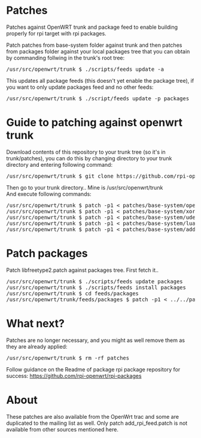 Patches
=======

Patches against OpenWRT trunk and package feed to enable building properly for rpi target with rpi packages.

Patch patches from base-system folder against trunk and then patches from packages folder against your local packages tree that you can obtain by commanding follwing in the trunk's root tree:<br/>
<pre>
/usr/src/openwrt/trunk $ ./scripts/feeds update -a
</pre>
This updates all package feeds (this doesn't yet enable the package tree), if you want to only update packages feed and no other feeds:<br/>
<pre>
/usr/src/openwrt/trunk $ ./script/feeds update -p packages
</pre>
 
Guide to patching against openwrt trunk
=======================================
Download contents of this repository to your trunk tree (so it's in trunk/patches), you can do this by changing directory to your trunk directory and entering following command:<br/>
<pre>
/usr/src/openwrt/trunk $ git clone https://github.com/rpi-openwrt/patches.git
</pre>

Then go to your trunk directory.. Mine is /usr/src/openwrt/trunk<br/>
And execute following commands:<br/>
<pre>
/usr/src/openwrt/trunk $ patch -p1 &lt; patches/base-system/openwrt-populatefs-fixed-v5.patch
/usr/src/openwrt/trunk $ patch -p1 &lt; patches/base-system/xorg-macros-upgrade.patch
/usr/src/openwrt/trunk $ patch -p1 &lt; patches/base-system/udev-add-hostbuild.patch
/usr/src/openwrt/trunk $ patch -p1 &lt; patches/base-system/lua-add-fpic.patch
/usr/src/openwrt/trunk $ patch -p1 &lt; patches/base-system/add_rpi_feed.patch
</pre>

Patch packages
==============
Patch libfreetype2.patch against packages tree. First fetch it..
<pre>
/usr/src/openwrt/trunk $ ./scripts/feeds update packages
/usr/src/openwrt/trunk $ ./scripts/feeds install packages
/usr/src/openwrt/trunk $ cd feeds/packages
/usr/src/openwrt/trunk/feeds/packages $ patch -p1 &lt; ../../patches/packages/libfreetype2.patch
</pre>

What next?
==========
Patches are no longer necessary, and you might as well remove them as they are already applied:
<pre>
/usr/src/openwrt/trunk $ rm -rf patches
</pre>

Follow guidance on the Readme of package rpi package repository for success:
https://github.com/rpi-openwrt/rpi-packages

About
=====
These patches are also available from the OpenWrt trac and some are duplicated to the mailing list as well.
Only patch add_rpi_feed.patch is not available from other sources mentioned here.
